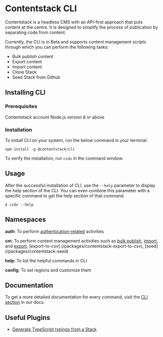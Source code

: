 # Contentstack CLI


Contentstack is a headless CMS with an API-first approach that puts content at the centre. It is designed to simplify the process of publication by separating code from content.

Currently, the CLI is in Beta and supports content management scripts through which you can perform the following tasks: 

- Bulk publish content
- Export content 
- Import content
- Clone Stack
- Seed Stack from Github

## Installing CLI
### Prerequisites
Contentstack account
Node.js version 8 or above

### Installation
To install CLI on your system, run the below command in your terminal:

```
npm install -g @contentstack/cli 
```

To verify the installation, run `csdx` in the command window.

## Usage
After the successful installation of CLI, use the `--help` parameter to display the help section of the CLI. You can even combine this parameter with a specific command to get the help section of that command. 

```shell
$ csdx --help
```

## Namespaces
**auth**: To perform [authentication-related](/packages/auth) activities

**cm**: To perform content management activities such as [bulk publish](/packages/contentstack-bulk-publish), [import](/packages/contentstack-import), and [export](/packages/contentstack-export), [export-to-csv] (/packages/contentstack-export-to-csv), [seed] (/packages/contentstack-seed)

**help**: To list the helpful commands in CLI

**config**: To set regions and customize them

## Documentation

To get a more detailed documentation for every command, visit the [CLI section](https://www.contentstack.com/docs/developers/cli) in our docs.

## Useful Plugins

- [Generate TypeScript typings from a Stack](https://github.com/Contentstack-Solutions/contentstack-cli-tsgen)
